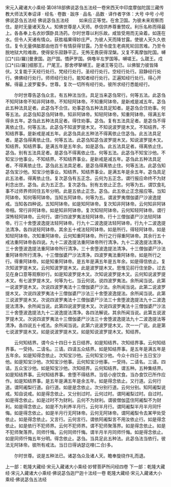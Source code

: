 宋元入藏诸大小乘经·第0818部佛说苾刍五法经一卷宋西天中印度摩伽陀国三藏传教大师法天奉诏译
· 经名 · 卷数 · 跋序
· 品名 · 品数 · 译作者字体：大号 中号 小号
佛说苾刍五法经
佛说苾刍五法经
　　如来应正等觉。在舍卫国。为彼未来观察而住。是时无量诸天及人。知佛世尊是人天师。恭信供养尊重赞叹。利乐名称而得最上。各各奉上名衣妙馔卧具汤药。尔时世尊以利乐故。咸皆受用而无染着。如莲在水。但令人天诸有情众。获胜福果得妙庄严。为彼人天而降甘露。使彼人天久久依住。复令无量俱胝那由他百千有情获得甘露。乃至令度生老病死轮回苦难。乃至令脱地狱大险难故。使得安乐寂静平正。无怖无畏获得涅槃。又复不离摩伽陀国。嚩[口*(曰/羅)]曼隶国。迦尸国。憍萨罗国。俱噜半左罗国等。嚩嗟王。么蹉王。戍[口*(曰/羅)]细那王。尸尾王。那舍啰拏嚩王。是诸王等见已。以佛智力彼皆降伏。又复能于天经行处行。梵经行处行。圣经行处行。空经行处行。寂静经行处行。佛佛经行处行。师师经行处行。能知者经行处行。正遍知经行处行。得心开解。得最上波罗蜜多。世尊。复次一切所有经行处。彼所求经行悉能经行。

　　尔时世尊告苾刍众言。有五种法当住。具足当来苾刍常行。何等五法。此苾刍不知阿钵帝不知非阿钵帝。不知轻阿钵帝。不知重阿钵帝。是新戒是减五年。苾刍此五种法具足者。此苾刍不合住。劝事苾刍五种法具足知者。是苾刍合住劝事。何等五法。此苾刍知苾刍阿钵帝。知非阿钵帝。知轻阿钵帝。知重阿钵帝。得满五年得余五年。苾刍此五种法具足者。得住劝事。苾刍。复有五法具足者。是苾刍不得离依止住。何等五法。此苾刍不知波罗提木叉。不知说波罗提木叉。不知结界。不知结界事。是新戒是减五年。此苾刍具此五种法不得离依止住苾刍。此五法具足者。是苾刍得离依止住。何等五法。此苾刍知苾刍波罗提木叉。知说波罗提木叉。知结界。知结界事。是满五年是五年余。如是苾刍。此五法具足者。得离依止住。苾刍。别有五法具足者。是苾刍不得离依止住。何等五法。此苾刍不知宝沙他。不知宝沙他事业。不知结界。不知结界事业。是新戒是减五年。苾刍此五种法具足者。不得离依止住。苾刍此五法具足者。是苾刍得离依止住。何等五法。此苾刍知苾刍宝沙他。知宝沙他事业。知结界。知结界事业。是满五年是余五年。苾刍具足此五法者。得离依止住。复次苾刍有五正念。云何为五正念。谓行报应命终不为财利念出世。苾刍。此为五正念。复次苾刍。别有五依止正念。何等为五。谓饮食礼事不过师界师同住五年分明。此是五依止正念。苾刍。此五依止正念报应等。当知阿钵帝。知何等阿钵帝。当知五阿钵帝。何等为五。谓波罗夷僧伽婆尸沙波逸提戒。当知各四种说。五知阿钵帝。如是知阿钵帝。复次知非阿钵帝。云何知非阿钵帝相。常行非阿钵帝。如是知非阿钵帝。复次知轻阿钵帝。云何知轻阿钵帝。谓行深怖轻阿钵帝。云何行。谓行四波罗夷法轻阿钵帝。行十三僧伽婆尸沙法轻阿钵帝。行三十舍堕波逸提法轻阿钵帝。行九十二波逸提法轻阿钵帝。行九十二波逸提法清净。各四说轻阿钵帝。其余五十戒法轻阿钵帝。如是所行。得轻阿钵帝。如是知轻阿钵帝。次知重阿钵帝。云何知重阿钵帝。所行之行得重阿钵帝。其余行五十戒法重阿钵帝各四说。九十二波逸提法重阿钵帝所行清净。九十二波逸提法清净。三十舍堕波逸提法重阿钵帝所行清净。三十舍堕波逸提法清净。十三僧伽婆尸沙法重阿钵帝所行清净。十三僧伽婆尸沙法清净。四波罗夷法重阿钵帝。如是所行之行。得重阿钵帝。如是知重阿钵帝。是五年是满五年是五年余。如是得信依止。复次知波罗提木叉。云何知波罗提木叉。此是波罗提木叉。思惟见前行住坐卧。过去见在身口意等观察妙行。如是知波罗提木叉。次知说波罗提木叉。云何知说波罗提木叉。有七波罗提木叉。何等为七。当云何说。说四波罗夷法。余所闻当说。此第一说波罗提木叉。次说四波罗夷法十三僧伽婆尸沙法。余所闻当说。此第二说波罗提木叉。次说四波罗夷法十三僧伽婆尸沙法三十舍堕波逸提法。余所闻当说。此第三说波罗提木叉。次说四波罗夷法十三僧伽婆尸沙法三十舍堕波逸提法九十二波逸提法清净。余所闻当说。此第四说波罗提木叉。次说四波罗夷法十三僧伽婆尸沙法三十舍堕波逸提法九十二波逸提法清净。各四法解说。其余所闻当说。此第五说波罗提木叉。次说四波罗夷法十三僧伽婆尸沙法三十舍堕波逸提法九十二波逸提法等清净。各四说五十戒法。余所闻当说。此第六说波罗提木叉。次一一广说。此是第七说波罗提木叉。如是说波罗提木叉。如是知说波罗提木叉。知结界。

　　云何知结界。谓今众十四日十五日结界。如是知结界。次知结界事。云何知结界事。一受持。二请名。三请。四请五众结界。如是知结界事。是五年是满五年是五年余。如是知得念依止。次知宝沙他。云何知宝沙他。今众十四日十五日宝沙他。如是知宝沙他。次知宝沙他事。云何知宝沙他事。一受持。二请名。三请。四请。五众宝沙他。如是知宝沙他。次知结界。云何知结界。谓五种。五种集结界。如是知结界事。云何知结界事。舍堕不得结界。当低小座饮食。当办食饮已所作应作。如是知结界事。是五年是满五年是余五年。如是得念依止。又行道。云何行道。谓阿阇梨行道。自行道。如是是念依止。次分别行道。云何分别。知阿阇梨说戒。知自说戒。如是得念依止。又分别过时。云何过时。谓阿阇梨过时。自过时。如是得念依止。如是过时不为财利。云何不为财利。谓彼僧伽蓝住阿阇梨不为财利。如是得念依止。如是不为利养半月行。云何半月行。谓阿阇梨半月半月同忏悔。如是得念依止。如是半月行无阿钵帝。云何无阿钵帝。谓阿阇梨令去某甲处受依止。如是得念依止。又言行。云何言行。谓依阿阇梨言不用汝依止行。如是得念依止。如是依行不犯师界。云何不犯师界。谓不犯师聚落界。如是得念依止。如是不犯师聚落界。同师忏悔。云何同师忏悔。谓半月半月同师忏悔。如是得念依止。如是同师忏悔五年分明。得念依止。苾刍。当具足此五种法。此苾刍法当依行。彼法无阿钵帝。彼所有戒法。当日日得讷瑟讫哩(二合)多。

　　尔时世尊。说是五种法已。诸苾刍众及诸人天。瞻奉旋绕作礼而退。

上一部：乾隆大藏经·宋元入藏诸大小乘经·妙臂菩萨所问经四卷
下一部：乾隆大藏经·宋元入藏诸大小乘经·佛说苾刍迦尸迦十法经一卷
乾隆大藏经·宋元入藏诸大小乘经·佛说苾刍五法经